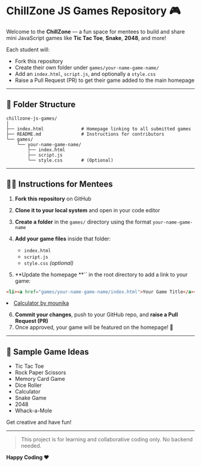 # ChillZone JS Games Repository 🎮

Welcome to the **ChillZone** — a fun space for mentees to build and share mini JavaScript games like **Tic Tac Toe**, **Snake**, **2048**, and more!

Each student will:

* Fork this repository
* Create their own folder under `games/your-name-game-name/`
* Add an `index.html`, `script.js`, and optionally a `style.css`
* Raise a Pull Request (PR) to get their game added to the main homepage

---

## 👥 Folder Structure

```text
chillzone-js-games/
│
├── index.html              # Homepage linking to all submitted games
├── README.md               # Instructions for contributors
└── games/
    └── your-name-game-name/
        ├── index.html
        ├── script.js
        └── style.css       # (Optional)
```

---

## 👨‍💼 Instructions for Mentees

1. **Fork this repository** on GitHub
2. **Clone it to your local system** and open in your code editor
3. **Create a folder** in the `games/` directory using the format `your-name-game-name`
4. **Add your game files** inside that folder:

   * `index.html`
   * `script.js`
   * `style.css` *(optional)*
5. \*\*Update the homepage \*\*\`\` in the root directory to add a link to your game:

```html
<li><a href="games/your-name-game-name/index.html">Your Game Title</a></li>
```
<li><a href="games/mounika-calculator/index.html">Calculator by mounika</a></li>


6. **Commit your changes**, push to your GitHub repo, and **raise a Pull Request (PR)**
7. Once approved, your game will be featured on the homepage! 🎉

---

## 🚀 Sample Game Ideas

* Tic Tac Toe
* Rock Paper Scissors
* Memory Card Game
* Dice Roller
* Calculator
* Snake Game
* 2048
* Whack-a-Mole

Get creative and have fun!

---

> This project is for learning and collaborative coding only. No backend needed.

**Happy Coding ❤️**

